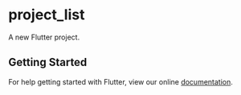 # project_list

A new Flutter project.

## Getting Started

For help getting started with Flutter, view our online
[documentation](https://flutter.io/).
